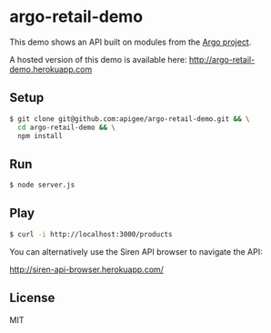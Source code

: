 # argo-retail-demo

This demo shows an API built on modules from the [Argo project](https://github.com/argo).

A hosted version of this demo is available here: http://argo-retail-demo.herokuapp.com

## Setup

```bash
$ git clone git@github.com:apigee/argo-retail-demo.git && \
  cd argo-retail-demo && \
  npm install
```

## Run

```bash
$ node server.js
```

## Play

```bash
$ curl -i http://localhost:3000/products
```

You can alternatively use the Siren API browser to navigate the API:

http://siren-api-browser.herokuapp.com/

## License

MIT
